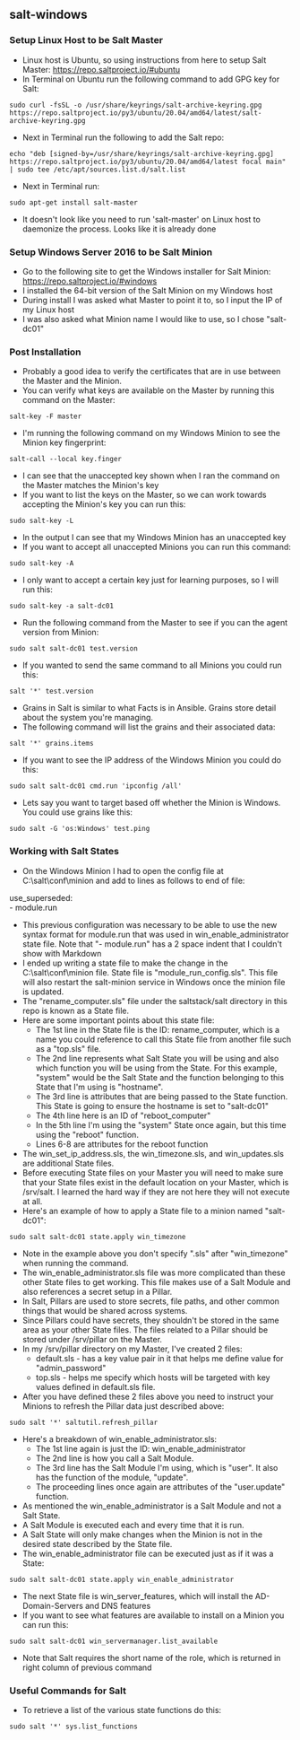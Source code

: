 ## salt-windows

### Setup Linux Host to be Salt Master
- Linux host is Ubuntu, so using instructions from here to setup Salt Master: https://repo.saltproject.io/#ubuntu
- In Terminal on Ubuntu run the following command to add GPG key for Salt:

```sudo curl -fsSL -o /usr/share/keyrings/salt-archive-keyring.gpg https://repo.saltproject.io/py3/ubuntu/20.04/amd64/latest/salt-archive-keyring.gpg```
- Next in Terminal run the following to add the Salt repo:

```echo "deb [signed-by=/usr/share/keyrings/salt-archive-keyring.gpg] https://repo.saltproject.io/py3/ubuntu/20.04/amd64/latest focal main" | sudo tee /etc/apt/sources.list.d/salt.list```
- Next in Terminal run: 

```sudo apt-get install salt-master```
- It doesn't look like you need to run 'salt-master' on Linux host to daemonize the process.  Looks like it is already done

### Setup Windows Server 2016 to be Salt Minion
- Go to the following site to get the Windows installer for Salt Minion: https://repo.saltproject.io/#windows
- I installed the 64-bit version of the Salt Minion on my Windows host
- During install I was asked what Master to point it to, so I input the IP of my Linux host
- I was also asked what Minion name I would like to use, so I chose "salt-dc01"

### Post Installation
- Probably a good idea to verify the certificates that are in use between the Master and the Minion.
- You can verify what keys are available on the Master by running this command on the Master:

```salt-key -F master```
- I'm running the following command on my Windows Minion to see the Minion key fingerprint:

```salt-call --local key.finger```
- I can see that the unaccepted key shown when I ran the command on the Master matches the Minion's key
- If you want to list the keys on the Master, so we can work towards accepting the Minion's key you can run this:

```sudo salt-key -L```
- In the output I can see that my Windows Minion has an unaccepted key
- If you want to accept all unaccepted Minions you can run this command:

```sudo salt-key -A```
- I only want to accept a certain key just for learning purposes, so I will run this:

```sudo salt-key -a salt-dc01```
- Run the following command from the Master to see if you can the agent version from Minion:

```sudo salt salt-dc01 test.version```
- If you wanted to send the same command to all Minions you could run this:

```salt '*' test.version```
- Grains in Salt is similar to what Facts is in Ansible.  Grains store detail about the system you're managing.
- The following command will list the grains and their associated data:

```salt '*' grains.items```
- If you want to see the IP address of the Windows Minion you could do this:

```sudo salt salt-dc01 cmd.run 'ipconfig /all'```
- Lets say you want to target based off whether the Minion is Windows.  You could use grains like this:

```sudo salt -G 'os:Windows' test.ping```

### Working with Salt States
- On the Windows Minion I had to open the config file at C:\salt\conf\minion and add to lines as follows to end of file:

<p>use_superseded:<br>
     - module.run</p>

- This previous configuration was necessary to be able to use the new syntax format for module.run that was used in win_enable_administrator state file.  Note that "- module.run" has a 2 space indent that I couldn't show with Markdown
- I ended up writing a state file to make the change in the C:\salt\conf\minion file.  State file is "module_run_config.sls".  This file will also restart the salt-minion service in Windows once the minion file is updated.
- The "rename_computer.sls" file under the saltstack/salt directory in this repo is known as a State file. 
- Here are some important points about this state file:
  - The 1st line in the State file is the ID: rename_computer, which is a name you could reference to call this State file from another file such as a "top.sls" file.
  - The 2nd line represents what Salt State you will be using and also which function you will be using from the State.  For this example, "system" would be the Salt State and the function belonging to this State that I'm using is "hostname".
  - The 3rd line is attributes that are being passed to the State function.  This State is going to ensure the hostname is set to "salt-dc01"
  - The 4th line here is an ID of "reboot_computer"
  - In the 5th line I'm using the "system" State once again, but this time using the "reboot" function.
  - Lines 6-8 are attributes for the reboot function
- The win_set_ip_address.sls, the win_timezone.sls, and win_updates.sls are additional State files.
- Before executing State files on your Master you will need to make sure that your State files exist in the default location on your Master, which is /srv/salt.  I learned the hard way if they are not here they will not execute at all.
- Here's an example of how to apply a State file to a minion named "salt-dc01":

```sudo salt salt-dc01 state.apply win_timezone```
- Note in the example above you don't specify ".sls" after "win_timezone" when running the command.
- The win_enable_administrator.sls file was more complicated than these other State files to get working.  This file makes use of a Salt Module and also references a secret setup in a Pillar.
- In Salt, Pillars are used to store secrets, file paths, and other common things that would be shared across systems.
- Since Pillars could have secrets, they shouldn't be stored in the same area as your other State files.  The files related to a Pillar should be stored under /srv/pillar on the Master.
- In my /srv/pillar directory on my Master, I've created 2 files:
  - default.sls - has a key value pair in it that helps me define value for "admin_password"
  - top.sls - helps me specify which hosts will be targeted with key values defined in default.sls file.
- After you have defined these 2 files above you need to instruct your Minions to refresh the Pillar data just described above:

```sudo salt '*' saltutil.refresh_pillar```
- Here's a breakdown of win_enable_administrator.sls:
  - The 1st line again is just the ID: win_enable_administrator
  - The 2nd line is how you call a Salt Module.  
  - The 3rd line has the Salt Module I'm using, which is "user".  It also has the function of the module, "update".
  - The proceeding lines once again are attributes of the "user.update" function.
- As mentioned the win_enable_administrator is a Salt Module and not a Salt State.
- A Salt Module is executed each and every time that it is run.
- A Salt State will only make changes when the Minion is not in the desired state described by the State file.
- The win_enable_administrator file can be executed just as if it was a State:

```sudo salt salt-dc01 state.apply win_enable_administrator```
- The next State file is win_server_features, which will install the AD-Domain-Servers and DNS features
- If you want to see what features are available to install on a Minion you can run this:

```sudo salt salt-dc01 win_servermanager.list_available```
- Note that Salt requires the short name of the role, which is returned in right column of previous command

### Useful Commands for Salt
- To retrieve a list of the various state functions do this:

```sudo salt '*' sys.list_functions```



